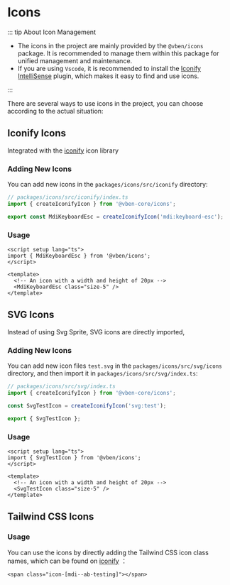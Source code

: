 # Icons

::: tip About Icon Management

- The icons in the project are mainly provided by the `@vben/icons` package. It is recommended to manage them within this package for unified management and maintenance.
- If you are using `Vscode`, it is recommended to install the [Iconify IntelliSense](https://marketplace.visualstudio.com/items?itemName=antfu.iconify) plugin, which makes it easy to find and use icons.

:::

There are several ways to use icons in the project, you can choose according to the actual situation:

## Iconify Icons <Badge text="Recommended" type="tip"/>

Integrated with the [iconify](https://github.com/iconify/iconify) icon library

### Adding New Icons

You can add new icons in the `packages/icons/src/iconify` directory:

```ts
// packages/icons/src/iconify/index.ts
import { createIconifyIcon } from '@vben-core/icons';

export const MdiKeyboardEsc = createIconifyIcon('mdi:keyboard-esc');
```

### Usage

```vue
<script setup lang="ts">
import { MdiKeyboardEsc } from '@vben/icons';
</script>

<template>
  <!-- An icon with a width and height of 20px -->
  <MdiKeyboardEsc class="size-5" />
</template>
```

## SVG Icons <Badge text="Recommended" type="tip"/>

Instead of using Svg Sprite, SVG icons are directly imported,

### Adding New Icons

You can add new icon files `test.svg` in the `packages/icons/src/svg/icons` directory, and then import it in `packages/icons/src/svg/index.ts`:

```ts
// packages/icons/src/svg/index.ts
import { createIconifyIcon } from '@vben-core/icons';

const SvgTestIcon = createIconifyIcon('svg:test');

export { SvgTestIcon };
```

### Usage

```vue
<script setup lang="ts">
import { SvgTestIcon } from '@vben/icons';
</script>

<template>
  <!-- An icon with a width and height of 20px -->
  <SvgTestIcon class="size-5" />
</template>
```

## Tailwind CSS Icons <Badge text="Not Recommended" type="danger"/>

### Usage

You can use the icons by directly adding the Tailwind CSS icon class names, which can be found on [iconify](https://github.com/iconify/iconify) ：

```vue
<span class="icon-[mdi--ab-testing]"></span>
```
